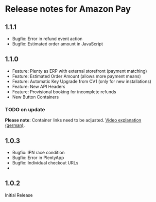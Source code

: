 # Release notes for Amazon Pay

## 1.1.1
- Bugfix: Error in refund event action
- Bugfix: Estimated order amount in JavaScript

## 1.1.0
- Feature: Plenty as ERP with external storefront (payment matching)
- Feature: Estimated Order Amount (allows more payment means)
- Feature: Automatic Key Upgrade from CV1 (only for new installations)
- Feature: New API Headers
- Feature: Provisional booking for incomplete refunds
- New Button Containers

### TODO on update
__Please note:__ Container links need to be adjusted. [Video explanation (german)](https://amazon-pay-assets.s3.eu-central-1.amazonaws.com/videos/plentymarkets/amazon-pay-container-1.1.0.mp4).


## 1.0.3
- Bugfix: IPN race condition
- Bugfix: Error in PlentyApp
- Bugfix: Individual checkout URLs
- 
## 1.0.2
Initial Release
